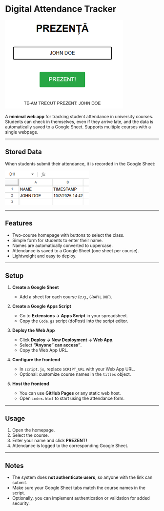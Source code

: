 # Digital Attendance Tracker

![Example Screenshot](example.png)

A **minimal web app** for tracking student attendance in university courses.  
Students can check in themselves, even if they arrive late, and the data is automatically saved to a Google Sheet. Supports multiple courses with a single webpage.

---

## Stored Data

When students submit their attendance, it is recorded in the Google Sheet:

![Stored Data Screenshot](example2.png)

---

## Features

- Two-course homepage with buttons to select the class.  
- Simple form for students to enter their name.  
- Names are automatically converted to uppercase.  
- Attendance is saved to a Google Sheet (one sheet per course).  
- Lightweight and easy to deploy.

---

## Setup

1. **Create a Google Sheet**  
   - Add a sheet for each course (e.g., `GRAPH`, `OOP`).  

2. **Create a Google Apps Script**  
   - Go to **Extensions → Apps Script** in your spreadsheet.  
   - Copy the `Code.gs` script (doPost) into the script editor.  

3. **Deploy the Web App**  
   - Click **Deploy → New Deployment → Web App**.  
   - Select **“Anyone” can access”**.  
   - Copy the Web App URL.

4. **Configure the frontend**  
   - In `script.js`, replace `SCRIPT_URL` with your Web App URL.  
   - Optional: customize course names in the `titles` object.  

5. **Host the frontend**  
   - You can use **GitHub Pages** or any static web host.  
   - Open `index.html` to start using the attendance form.

---

## Usage

1. Open the homepage.  
2. Select the course.  
3. Enter your name and click **PREZENT!**  
4. Attendance is logged to the corresponding Google Sheet.

---

## Notes

- The system does **not authenticate users**, so anyone with the link can submit.  
- Make sure your Google Sheet tabs match the course names in the script.  
- Optionally, you can implement authentication or validation for added security.